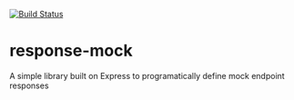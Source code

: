 [![Build Status](https://travis-ci.org/jamesmckenzie/response-mock.svg?branch=master)](https://travis-ci.org/jamesmckenzie/response-mock)

# response-mock

A simple library built on Express to programatically define mock endpoint responses
